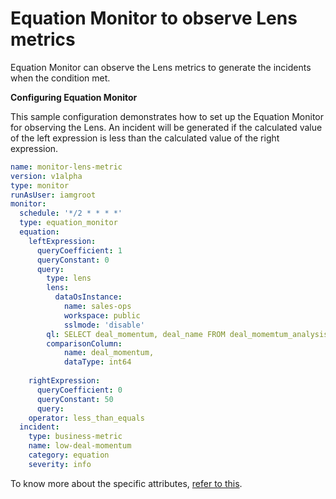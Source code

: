 # Equation Monitor to observe Lens metrics

Equation Monitor can observe the Lens metrics to generate the incidents when the condition met.

**Configuring Equation Monitor**

This sample configuration demonstrates how to set up the Equation Monitor for observing the Lens. An incident will be generated if the calculated value of the left expression is less than the calculated value of the right expression.
```yaml
name: monitor-lens-metric
version: v1alpha
type: monitor
runAsUser: iamgroot
monitor:
  schedule: '*/2 * * * *'
  type: equation_monitor
  equation:
    leftExpression:
      queryCoefficient: 1
      queryConstant: 0
      query:
        type: lens
        lens:
          dataOsInstance:
            name: sales-ops
            workspace: public
            sslmode: 'disable'
        ql: SELECT deal_momentum, deal_name FROM deal_momemtum_analysis where deal_momentum is not null and deal_momentum != 0
        comparisonColumn: 
            name: deal_momentum,
            dataType: int64
        
    rightExpression:
      queryCoefficient: 0
      queryConstant: 50
      query:
    operator: less_than_equals
  incident:
    type: business-metric
    name: low-deal-momentum
    category: equation
    severity: info
```
To know more about the specific attributes, [refer to this](/resources/monitor/configurations/).